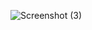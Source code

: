 
![Screenshot (3)](https://user-images.githubusercontent.com/60287642/122107044-7f253000-cdcf-11eb-831f-6b5da0ad1662.png)